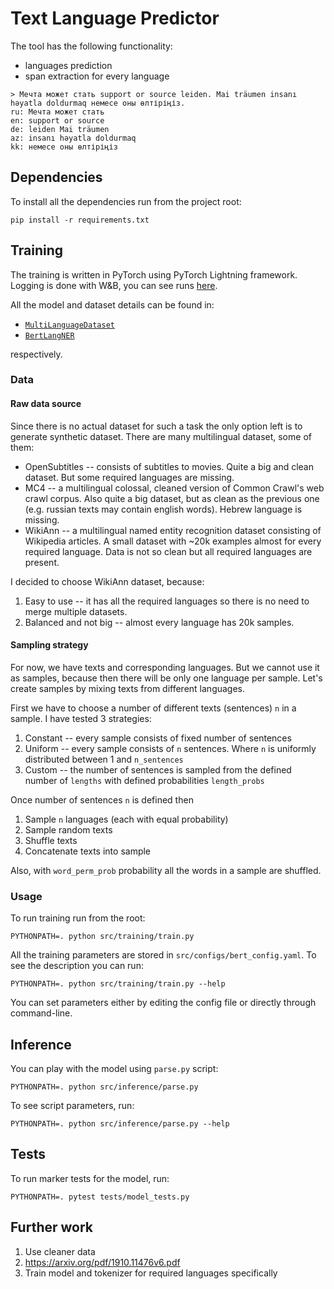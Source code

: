 # Text Language Predictor

The tool has the following functionality:
* languages prediction
* span extraction for every language

```
> Мечта может стать support or source leiden. Mai träumen insanı həyatla doldurmaq немесе оны өлтіріңіз.
ru: Мечта может стать
en: support or source
de: leiden Mai träumen
az: insanı həyatla doldurmaq
kk: немесе оны өлтіріңіз
```

## Dependencies
To install all the dependencies run from the project root:
```
pip install -r requirements.txt
```

## Training
The training is written in PyTorch using PyTorch Lightning framework. Logging is done with 
W&B, you can see runs [here](https://wandb.ai/falca/text-lang-predictor?workspace=user-falca).

All the model and dataset details can be found in:
* [`MultiLanguageDataset`](https://github.com/Mogreine/text-language-predictor/blob/main/src/training/dataset.py#L35)
* [`BertLangNER`](https://github.com/Mogreine/text-language-predictor/blob/main/src/training/model.py#L11)

respectively.

### Data
#### Raw data source
Since there is no actual dataset for such a task the only option left is to generate synthetic dataset. 
There are many multilingual dataset, some of them:
* OpenSubtitles -- consists of subtitles to movies. Quite a big and clean dataset. But some required languages are missing.
* MC4 -- a multilingual colossal, cleaned version of Common Crawl's web crawl corpus. Also quite a big dataset, but as clean as the previous one (e.g. russian texts may contain english words). Hebrew language is missing.
* WikiAnn -- a multilingual named entity recognition dataset consisting of Wikipedia articles. A small dataset with ~20k examples almost for every required language. Data is not so clean but all required languages are present.

I decided to choose WikiAnn dataset, because:
1. Easy to use -- it has all the required languages so there is no need to merge multiple datasets.
2. Balanced and not big -- almost every language has 20k samples.

#### Sampling strategy
For now, we have texts and corresponding languages. But we cannot use it as samples, because then there will be only one language per sample.
Let's create samples by mixing texts from different languages.

First we have to choose a number of different texts (sentences) `n` in a sample. I have tested 3 strategies:
1. Constant -- every sample consists of fixed number of sentences
2. Uniform -- every sample consists of `n` sentences. Where `n` is uniformly distributed between 1 and `n_sentences`
3. Custom -- the number of sentences is sampled from the defined number of `lengths` with defined probabilities `length_probs`

Once number of sentences `n` is defined then
1. Sample `n` languages (each with equal probability)
2. Sample random texts
3. Shuffle texts
4. Concatenate texts into sample

Also, with `word_perm_prob` probability all the words in a sample are shuffled.

### Usage

To run training run from the root:
```
PYTHONPATH=. python src/training/train.py
```

All the training parameters are stored in `src/configs/bert_config.yaml`. To see the description
 you can run:
```
PYTHONPATH=. python src/training/train.py --help
```
You can set parameters either by editing the config file or directly through command-line.

## Inference
You can play with the model using `parse.py` script:
```
PYTHONPATH=. python src/inference/parse.py
```

To see script parameters, run:
```
PYTHONPATH=. python src/inference/parse.py --help
```

## Tests
To run marker tests for the model, run:
```
PYTHONPATH=. pytest tests/model_tests.py
```

## Further work
1. Use cleaner data
2. https://arxiv.org/pdf/1910.11476v6.pdf
3. Train model and tokenizer for required languages specifically